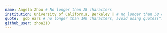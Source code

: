 ```yaml
---
name: Angela Zhou # No longer than 28 characters
institution: University of California, Berkeley 🚩 # no longer than 58 characters
quote:  gob ears # no longer than 100 characters, avoid using quotes(") to guarantee the format remains the same.
github_user: zhoa210
---
```

